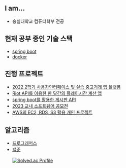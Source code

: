 ## I am...
- 숭실대학교 컴퓨터학부 전공

## 현재 공부 중인 기술 스택
- [spring boot](https://github.com/heeeeeseok/study/tree/main/backend/spring%20boot)
- [docker](https://github.com/heeeeeseok/study/tree/main/backend/spring%20boot](https://github.com/heeeeeseok/study/tree/main/backend/docker))

## 진행 프로젝트
- [2022 2학기 사용자인터페이스 및 실습 중고거래 앱 플랫폼](https://github.com/heeeeeseok/UserInterfaceAPP)
- [Riot API를 이용한 한 달간의 플레이시간 계산 앱](https://github.com/heeeeeseok/playTimeRank)
- [spring boot를 활용한 게시판 API](https://github.com/heeeeeseok/myboard)
- [2023 교내 소프트웨어 공모전](https://github.com/AlwaysCare)
- [AWS의 EC2, RDS, S3 활용 개인 프로젝트](https://github.com/heeeeeseok/term_project_spring_server)

## 알고리즘
- [프로그래머스](https://github.com/heeeeeseok/study/tree/main/Algorithm/Programmers)
- [백준](https://github.com/heeeeeseok/study/tree/main/Algorithm/baekjoon)
  <br/><br/>
[![Solved.ac Profile](http://mazassumnida.wtf/api/v2/generate_badge?boj=hsh5541)](https://solved.ac/hsh5541/)
